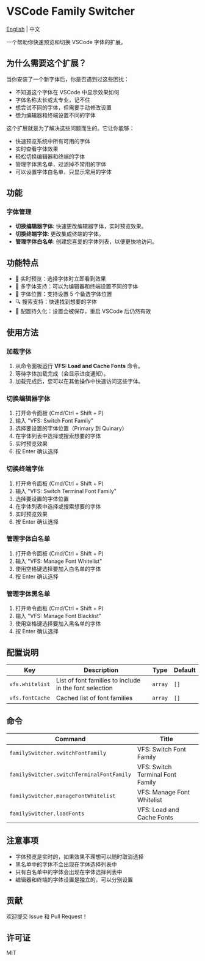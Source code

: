 # VSCode Family Switcher

[English](README.md) | 中文

一个帮助你快速预览和切换 VSCode 字体的扩展。

## 为什么需要这个扩展？

当你安装了一个新字体后，你是否遇到过这些困扰：
- 不知道这个字体在 VSCode 中显示效果如何
- 字体名称太长或太专业，记不住
- 想尝试不同的字体，但需要手动修改设置
- 想为编辑器和终端设置不同的字体

这个扩展就是为了解决这些问题而生的。它让你能够：
- 快速预览系统中所有可用的字体
- 实时查看字体效果
- 轻松切换编辑器和终端的字体
- 管理字体黑名单，过滤掉不常用的字体
- 可以设置字体白名单，只显示常用的字体

## 功能

### 字体管理
- **切换编辑器字体**: 快速更改编辑器字体，实时预览效果。
- **切换终端字体**: 更改集成终端的字体。
- **管理字体白名单**: 创建您喜爱的字体列表，以便更快地访问。

## 功能特点

- 🎨 实时预览：选择字体时立即看到效果
- 🔄 多字体支持：可以为编辑器和终端设置不同的字体
- 📝 字体位置：支持设置 5 个备选字体位置
- 🔍 搜索支持：快速找到想要的字体
- 💾 配置持久化：设置会被保存，重启 VSCode 后仍然有效

## 使用方法

### 加载字体
1. 从命令面板运行 **VFS: Load and Cache Fonts** 命令。
2. 等待字体加载完成（会显示进度通知）。
3. 加载完成后，您可以在其他操作中快速访问这些字体。

### 切换编辑器字体

1. 打开命令面板 (Cmd/Ctrl + Shift + P)
2. 输入 "VFS: Switch Font Family"
3. 选择要设置的字体位置（Primary 到 Quinary）
4. 在字体列表中选择或搜索想要的字体
5. 实时预览效果
6. 按 Enter 确认选择

### 切换终端字体

1. 打开命令面板 (Cmd/Ctrl + Shift + P)
2. 输入 "VFS: Switch Terminal Font Family"
3. 选择要设置的字体位置
4. 在字体列表中选择或搜索想要的字体
5. 实时预览效果
6. 按 Enter 确认选择

### 管理字体白名单

1. 打开命令面板 (Cmd/Ctrl + Shift + P)
2. 输入 "VFS: Manage Font Whitelist"
3. 使用空格键选择要加入白名单的字体
4. 按 Enter 确认选择

### 管理字体黑名单

1. 打开命令面板 (Cmd/Ctrl + Shift + P)
2. 输入 "VFS: Manage Font Blacklist"
3. 使用空格键选择要加入黑名单的字体
4. 按 Enter 确认选择

## 配置说明

<!-- configs -->

| Key             | Description                                            | Type    | Default |
| --------------- | ------------------------------------------------------ | ------- | ------- |
| `vfs.whitelist` | List of font families to include in the font selection | `array` | `[]`    |
| `vfs.fontCache` | Cached list of font families                           | `array` | `[]`    |

<!-- configs -->

## 命令

<!-- commands -->

| Command                                   | Title                            |
| ----------------------------------------- | -------------------------------- |
| `familySwitcher.switchFontFamily`         | VFS: Switch Font Family          |
| `familySwitcher.switchTerminalFontFamily` | VFS: Switch Terminal Font Family |
| `familySwitcher.manageFontWhitelist`      | VFS: Manage Font Whitelist       |
| `familySwitcher.loadFonts`                | VFS: Load and Cache Fonts        |

<!-- commands -->

## 注意事项

- 字体预览是实时的，如果效果不理想可以随时取消选择
- 黑名单中的字体不会出现在字体选择列表中
- 只有白名单中的字体会出现在字体选择列表中
- 编辑器和终端的字体设置是独立的，可以分别设置

## 贡献

欢迎提交 Issue 和 Pull Request！

## 许可证

MIT

